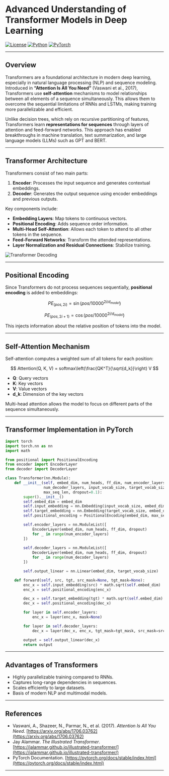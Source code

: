 # Advanced Understanding of Transformer Models in Deep Learning

[![License](https://img.shields.io/badge/License-Apache_2.0-blue.svg)](https://opensource.org/licenses/Apache-2.0) [![Python](https://img.shields.io/badge/Python-3.8+-3776AB.svg?logo=python\&logoColor=white)](https://www.python.org/) [![PyTorch](https://img.shields.io/badge/PyTorch-2.1.0-EE4C2C.svg)](https://pytorch.org/)

---

## Overview

Transformers are a foundational architecture in modern deep learning, especially in natural language processing (NLP) and sequence modeling. Introduced in **“Attention Is All You Need”** (Vaswani et al., 2017), Transformers use **self-attention** mechanisms to model relationships between all elements of a sequence simultaneously. This allows them to overcome the sequential limitations of RNNs and LSTMs, making training more parallelizable and efficient.

Unlike decision trees, which rely on recursive partitioning of features, Transformers learn **representations for sequences** through layers of attention and feed-forward networks. This approach has enabled breakthroughs in machine translation, text summarization, and large language models (LLMs) such as GPT and BERT.

---

## Transformer Architecture

Transformers consist of two main parts:

1. **Encoder**: Processes the input sequence and generates contextual embeddings.
2. **Decoder**: Generates the output sequence using encoder embeddings and previous outputs.

Key components include:

* **Embedding Layers**: Map tokens to continuous vectors.
* **Positional Encoding**: Adds sequence order information.
* **Multi-Head Self-Attention**: Allows each token to attend to all other tokens in the sequence.
* **Feed-Forward Networks**: Transform the attended representations.
* **Layer Normalization and Residual Connections**: Stabilize training.

![Transformer Decoding](https://jalammar.github.io/images/t/transformer_decoding_2.gif)

---

## Positional Encoding

Since Transformers do not process sequences sequentially, **positional encoding** is added to embeddings:

$$
PE_{(pos,2i)} = \sin(pos / 10000^{2i/d_{model}})
$$

$$
PE_{(pos,2i+1)} = \cos(pos / 10000^{2i/d_{model}})
$$

This injects information about the relative position of tokens into the model.

---

## Self-Attention Mechanism

Self-attention computes a weighted sum of all tokens for each position:

$$
Attention(Q, K, V) = softmax\left(\frac{QK^T}{\sqrt{d_k}}\right) V
$$

* **Q**: Query vectors
* **K**: Key vectors
* **V**: Value vectors
* **d\_k**: Dimension of the key vectors

Multi-head attention allows the model to focus on different parts of the sequence simultaneously.

---

## Transformer Implementation in PyTorch

```python
import torch
import torch.nn as nn
import math

from positional import PositionalEncoding
from encoder import EncoderLayer
from decoder import DecoderLayer

class Transformer(nn.Module):
    def __init__(self, embed_dim, num_heads, ff_dim, num_encoder_layers,
                 num_decoder_layers, input_vocab_size, target_vocab_size,
                 max_seq_len, dropout=0.1):
        super().__init__()
        self.embed_dim = embed_dim
        self.input_embedding = nn.Embedding(input_vocab_size, embed_dim)
        self.target_embedding = nn.Embedding(target_vocab_size, embed_dim)
        self.positional_encoding = PositionalEncoding(embed_dim, max_seq_len)

        self.encoder_layers = nn.ModuleList([
            EncoderLayer(embed_dim, num_heads, ff_dim, dropout)
            for _ in range(num_encoder_layers)
        ])
        
        self.decoder_layers = nn.ModuleList([
            DecoderLayer(embed_dim, num_heads, ff_dim, dropout)
            for _ in range(num_decoder_layers)
        ])

        self.output_linear = nn.Linear(embed_dim, target_vocab_size)

    def forward(self, src, tgt, src_mask=None, tgt_mask=None):
        enc_x = self.input_embedding(src) * math.sqrt(self.embed_dim)
        enc_x = self.positional_encoding(enc_x)

        dec_x = self.target_embedding(tgt) * math.sqrt(self.embed_dim)
        dec_x = self.positional_encoding(dec_x)

        for layer in self.encoder_layers:
            enc_x = layer(enc_x, mask=None)

        for layer in self.decoder_layers:
            dec_x = layer(dec_x, enc_x, tgt_mask=tgt_mask, src_mask=src_mask)

        output = self.output_linear(dec_x)
        return output
```

---

## Advantages of Transformers

* Highly parallelizable training compared to RNNs.
* Captures long-range dependencies in sequences.
* Scales efficiently to large datasets.
* Basis of modern NLP and multimodal models.

---

## References

* Vaswani, A., Shazeer, N., Parmar, N., et al. (2017). *Attention Is All You Need*. [https://arxiv.org/abs/1706.03762](https://arxiv.org/abs/1706.03762)
* Jay Alammar. *The Illustrated Transformer*. [https://jalammar.github.io/illustrated-transformer/](https://jalammar.github.io/illustrated-transformer/)
* PyTorch Documentation. [https://pytorch.org/docs/stable/index.html](https://pytorch.org/docs/stable/index.html)

---
